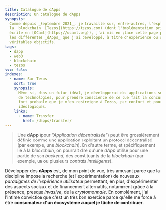 ```yaml
---
title: Catalogue de dApps
description: Un catalogue de dApps
synopsis:
  Comme depuis _Septembre 2021_, je travaille sur, entre-autres, l'exploitation de
  la _blockchain_ [Tezos](https://tezos.com) (dont l'implémentation principale est
  écrite en [OCaml](https;//ocaml.org)), j'ai mis en place cette page pour indexer
  les différentes _dApps_ que j'ai développé, à titre d'expérience ou servant de
  véritables objectifs.
tags:
  - dapp
  - web3
  - blockchain
  - tezos
toc: false
indexes:
  - name: Sur Tezos
    sort: true
    synopsis:
      Même si, dans un futur idéal, je développerai des applications sur un maximum
      de technologies, pour prendre conscience de ce que fait la concurrence, il est
      fort probable que je m'en restreigne à Tezos, par confort et pour des raisons
      idéologiques.
    links:
      - name: Transfer
        href: /dapps/transfer/
---
```


> Une **dApp** (pour _"Application décentralisée"_) peut être grossièrement
> définie comme une application exploitant un protocol décentralisé (par
> exemple, une _blockchain_). En d'autre terme, et spécifiquement lié à la
> _blockchain_, on pourrait dire qu'une _dApp_ utilise pour une partie de son
> _backend_, des constituants de la _blockchain_ (par exemple, un ou plusieurs
> _contrats intelligents_).

Développer des **dApps** est, de mon point de vue, très amusant parce que la
discipline impose la recherche (et l'expérimentation) de nouveaux _paradigmes de
l'expérience utilisateur_ permettant, en plus, d'expérimenter des aspects
sociaux et de financement alternatifs, notamment grâce à la présence, presque
_invasive_, de la _cryptomonnaie_. En complément, j'ai l'intime conviction que
c'est un très bon exercice parce qu'elle me force à être **consomateur d'un
écosystème auquel je tâche de contribuer**.
